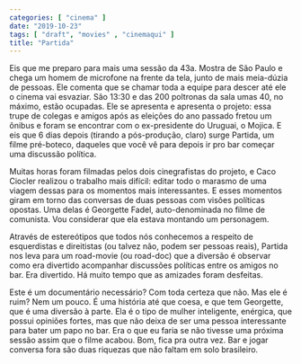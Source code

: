 ```yaml
---
categories: [ "cinema" ]
date: "2019-10-23"
tags: [ "draft", "movies" , "cinemaqui" ]
title: "Partida"
---
```

Eis que me preparo para mais uma sessão da 43a. Mostra de São Paulo e
chega um homem de microfone na frente da tela, junto de mais meia-dúzia
de pessoas. Ele comenta que se chamar toda a equipe para descer até ele
o cinema vai esvaziar. São 13:30 e das 200 poltronas da sala umas 40,
no máximo, estão ocupadas. Ele se apresenta e apresenta o projeto:
essa trupe de colegas e amigos após as eleições do ano passado
fretou um ônibus e foram se encontrar com o ex-presidente do Uruguai,
o Mojica. E eis que 6 dias depois (tirando a pós-produção, claro)
surge Partida, um filme pré-boteco, daqueles que você vê para depois
ir pro bar começar uma discussão política.

Muitas horas foram filmadas pelos dois cinegrafistas do projeto, e Caco
Ciocler realizou o trabalho mais difícil: editar todo o marasmo de uma
viagem dessas para os momentos mais interessantes. E esses momentos
giram em torno das conversas de duas pessoas com visões políticas
opostas. Uma delas é Georgette Fadel, auto-denominada no filme de
comunista. Vou considerar que ela estava montando um personagem.

Através de estereótipos que todos nós conhecemos a respeito de
esquerdistas e direitistas (ou talvez não, podem ser pessoas reais),
Partida nos leva para um road-movie (ou road-doc) que a diversão é
observar como era divertido acompanhar discussões políticas entre
os amigos no bar. Era divertido. Há muito tempo que as amizades foram
desfeitas.

Este é um documentário necessário? Com toda certeza que não. Mas
ele é ruim? Nem um pouco. É uma história até que coesa, e que
tem Georgette, que é uma diversão à parte. Ela é o tipo de mulher
inteligente, enérgica, que possui opiniões fortes, mas que não deixa
de ser uma pessoa interessante para bater um papo no bar. Era o que eu
faria se não tivesse uma próxima sessão assim que o filme acabou. Bom,
fica pra outra vez. Bar e jogar conversa fora são duas riquezas que
não faltam em solo brasileiro.
